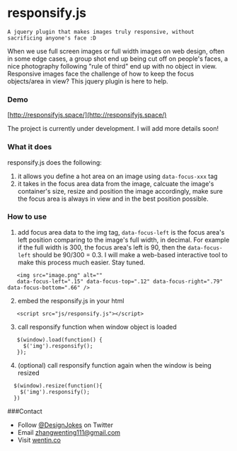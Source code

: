 # responsify.js

`A jquery plugin that makes images truly responsive, without sacrificing anyone's face :D`

When we use full screen images or full width images on web design, often in some edge cases, a group shot end up being cut off on people's faces, a nice photography following "rule of third" end up with no object in view. Responsive images face the challenge of how to keep the focus objects/area in view? This jquery plugin is here to help.

### Demo

[http://responsifyjs.space/](http://responsifyjs.space/)

The project is currently under development. I will add more details soon!

### What it does

responsify.js does the following:
 1. it allows you define a hot area on an image using `data-focus-xxx` tag
 2. it takes in the focus area data from the image, calcuate the image's container's size, resize and position the image accordingly, make sure the focus area is always in view and in the best position possible.

### How to use
 1. add focus area data to the img tag, `data-focus-left` is the focus area's left position comparing to the image's full width, in decimal. For example if the full width is 300, the focus area's left is 90, then the `data-focus-left` should be 90/300 = 0.3. I will make a web-based interactive tool to make this process much easier. Stay tuned.
 
 ```
    <img src="image.png" alt="" 
    data-focus-left=".15" data-focus-top=".12" data-focus-right=".79" data-focus-bottom=".66" />
 ```
 2. embed the responsify.js in your html
 
 ``` 
    <script src="js/responsify.js"></script>
 ``` 
 3. call responsify function when window object is loaded
 
 ``` 
    $(window).load(function() {
      $('img').responsify();
    });
 ```
 4. (optional) call responsify function again when the window is being resized
 
  ```
    $(window).resize(function(){
      $('img').responsify();
    })
  ```
  

###Contact
* Follow [@DesignJokes](http://twitter.com/DesignJokes) on Twitter
* Email <zhangwenting111@gmail.com>
* Visit [wentin.co](http://wentin.co)
